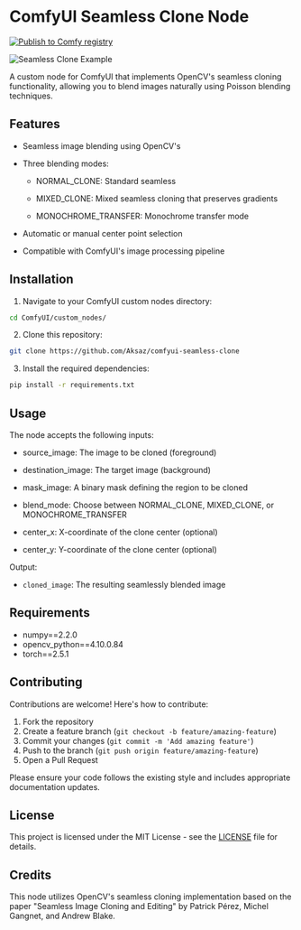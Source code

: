 # ComfyUI Seamless Clone Node

[![Publish to Comfy registry](https://github.com/Aksaz/comfyui-seamless-clone/actions/workflows/publish_action.yml/badge.svg)](https://github.com/Aksaz/comfyui-seamless-clone/actions/workflows/publish_action.yml)

![Seamless Clone Example](https://amroamroamro.github.io/mexopencv/opencv/cloning_demo_01.png)

A custom node for ComfyUI that implements OpenCV's seamless cloning functionality, allowing you to blend images naturally using Poisson blending techniques.

## Features

-   Seamless image blending using OpenCV's

-   Three blending modes:

    -   NORMAL_CLONE: Standard seamless

    -   MIXED_CLONE: Mixed seamless cloning that preserves gradients

    -   MONOCHROME_TRANSFER: Monochrome transfer mode

-   Automatic or manual center point selection
-   Compatible with ComfyUI's image processing pipeline

## Installation

1. Navigate to your ComfyUI custom nodes directory:

```sh
cd ComfyUI/custom_nodes/
```

2. Clone this repository:

```sh
git clone https://github.com/Aksaz/comfyui-seamless-clone
```

3. Install the required dependencies:

```sh
pip install -r requirements.txt
```

## Usage

The node accepts the following inputs:

-   source_image: The image to be cloned (foreground)
-   destination_image: The target image (background)
-   mask_image: A binary mask defining the region to be cloned
-   blend_mode: Choose between NORMAL_CLONE, MIXED_CLONE, or MONOCHROME_TRANSFER

-   center_x: X-coordinate of the clone center (optional)
-   center_y: Y-coordinate of the clone center (optional)

Output:

-   `cloned_image`: The resulting seamlessly blended image

## Requirements

-   numpy==2.2.0
-   opencv_python==4.10.0.84
-   torch==2.5.1

## Contributing

Contributions are welcome! Here's how to contribute:

1. Fork the repository
2. Create a feature branch (`git checkout -b feature/amazing-feature`)
3. Commit your changes (`git commit -m 'Add amazing feature'`)
4. Push to the branch (`git push origin feature/amazing-feature`)
5. Open a Pull Request

Please ensure your code follows the existing style and includes appropriate documentation updates.

## License

This project is licensed under the MIT License - see the [LICENSE](LICENSE) file for details.

## Credits

This node utilizes OpenCV's seamless cloning implementation based on the paper "Seamless Image Cloning and Editing" by Patrick Pérez, Michel Gangnet, and Andrew Blake.
